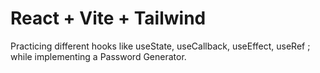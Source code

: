 # React + Vite + Tailwind

Practicing different hooks like useState, useCallback, useEffect, useRef ;  while implementing a Password Generator.
